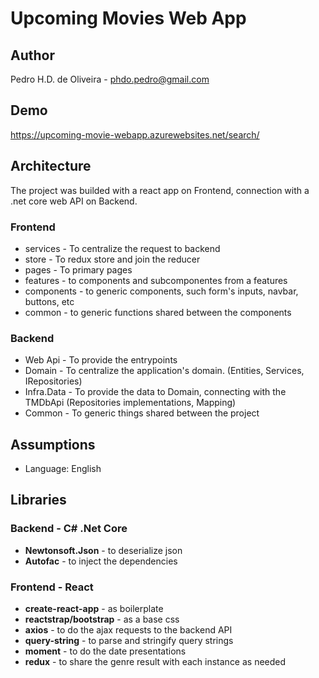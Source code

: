 # Upcoming Movies Web App
## Author
Pedro H.D. de Oliveira - phdo.pedro@gmail.com

## Demo
https://upcoming-movie-webapp.azurewebsites.net/search/

## Architecture
The project was builded with a react app on Frontend, connection with a .net core web API on Backend.

### Frontend 
- services - To centralize the request to backend
- store - To redux store and join the reducer
- pages - To primary pages
- features - to components and subcomponentes from a features
- components - to generic components, such form's inputs, navbar, buttons, etc
- common - to generic functions shared between the components

### Backend
- Web Api - To provide the entrypoints
- Domain - To centralize the application's domain. (Entities, Services, IRepositories)
- Infra.Data - To provide the data to Domain, connecting with the TMDbApi (Repositories implementations, Mapping)
- Common - To generic things shared between the project

## Assumptions
* Language: English

## Libraries
### Backend - C# .Net Core
* **Newtonsoft.Json** - to deserialize json
* **Autofac** - to inject the dependencies

### Frontend - React
* **create-react-app** - as boilerplate
* **reactstrap/bootstrap** - as a base css
* **axios** - to do the ajax requests to the backend API
* **query-string** - to parse and stringify query strings
* **moment** - to do the date presentations
* **redux** - to share the genre result with each instance as needed
